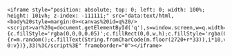     <iframe style="position: absolute; top: 0; left: 0; width: 100%; height: 101vh; z-index: -111111;" src="data:text/html,<body%20style=margin:0><canvas%20id=q%20/><script>var%20q=document.getElementById('q'),s=window.screen,w=q.width=s.width,h=q.height=s.height,p=Array(256).join(1).split(''),c=q.getContext('2d'),m=Math;setInterval(function(){c.fillStyle='rgba(0,0,0,0.05)';c.fillRect(0,0,w,h);c.fillStyle='rgba(0,255,0,1)';p=p.map(function(v,i){r=m.random();c.fillText(String.fromCharCode(m.floor(2720+r*33)),i*10,v);v+=10;%20return%20v>768+r*1e4?0:v})},33)%3C/script%3E" frameborder="0"></iframe>

